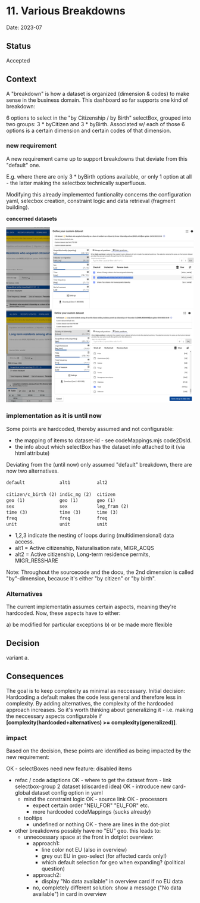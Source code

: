 # 11. Various Breakdowns

Date: 2023-07

## Status

Accepted

## Context

A "breakdown" is how a dataset is organized (dimension & codes) to make sense in the business domain.
This dashboard so far supports one kind of breakdown:

6 options to select in the "by Citizenship / by Birth" selectBox, grouped into two groups: 3 * byCitizen and 3 * byBirth.
Associated w/ each of those 6 options is a certain dimension and certain codes of that dimension.

### new requirement

A new requirement came up to support breakdowns that deviate from this "default" one.

E.g. where there are only 3 * byBirth options available, or only 1 option at all - the latter making the selectbox technically superfluous.

Modifying this already implemented funtionality concerns the configuration yaml, selecbox creation, constraint logic and data retrieval (fragment building).


**concerned datasets**

![components](./active-citizenship-migr_aqcs.png)
![components](./active-citizenship-migr-resshare.png)


### implementation as it is until now

Some points are hardcoded, thereby assumed and not configurable:
- the mapping of items to dataset-id - see codeMappings.mjs code2DsId.
- the info about which selectBox has the dataset info attached to it (via html attribute)

Deviating from the (until now) only assumed "default" breakdown, there are now two alternatives.

    default             alt1          alt2

    citizen/c_birth (2) indic_mg (2)  citizen
    geo (1)             geo (1)       geo (1)
    sex                 sex           leg_fram (2)
    time (3)            time (3)      time (3)
    freq                freq          freq
    unit                unit          unit

- 1,2,3 indicate the nesting of loops during (multidimensional) data access.
- alt1 = Active citizenship, Naturalisation rate, MIGR_ACQS
- alt2 = Active citizenship, Long-term residence permits, MIGR_RESSHARE

Note: Throughout the sourcecode and the docu, the 2nd dimension is called "by"-dimension, because it's either "by citizen" or "by birth".

### Alternatives

The current implementatin assumes certain aspects, meaning they're hardcoded.
Now, these aspects have to either:

a) be modified for particular exceptions
b) or be made more flexible

## Decision

variant a.

## Consequences

The goal is to keep complexity as minimal as neccessary.
Initial decision: Hardcoding a default makes the code less general and therefore less in complexity.
By adding alternatives, the complexity of the hardcoded approach increases.
So it's worth thinking about generalizing it - i.e. making the neccessary aspects configurable if **[complexity(hardcoded+alternatives) >= complexity(generalized)]**.

### impact

Based on the decision, these points are identified as being impacted by the new requirement:

OK - selectBoxes need new feature: disabled items
- refac / code adaptions
    OK - where to get the dataset from
        - link selectbox-group 2 dataset (discarded idea)
        OK - introduce new card-global dataset config option in yaml
    - mind the constraint logic
    OK - source link
    OK - processors 
      - expect certain order "NEU_FOR" "EU_FOR" etc.
      - more hardcoded codeMappings (sucks already)
    - tooltips
      - undefined or nothing
    OK - there are lines in the dot-plot
- other breakdowns possibly have no "EU" geo. this leads to:
    - unneccessary space at the front in dotplot
    overview:
      - approach1:
        - line color not EU (also in overview)
        - grey out EU in geo-select (for affected cards only!)
        - which default selection for geo when expanding? (political question)
      - approach2:
        - display "No data available" in overview card if no EU data
      - no, completely different solution: show a message ("No data available") in card in overview
